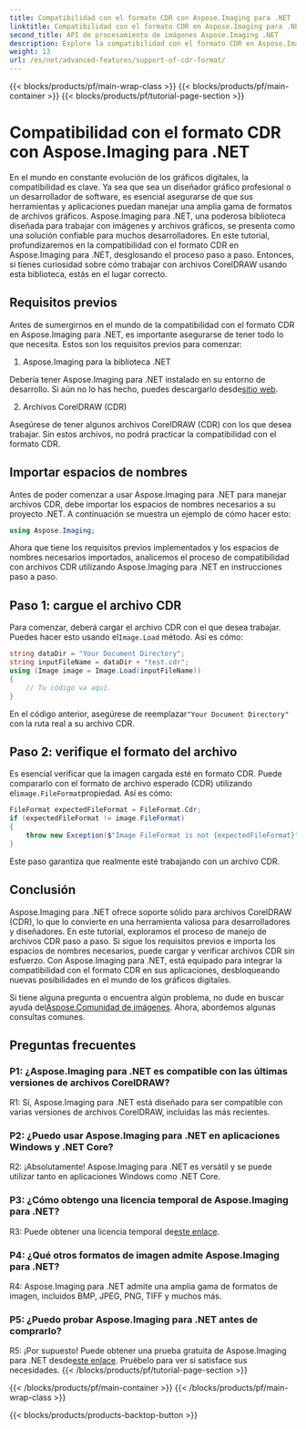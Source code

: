 ```yaml
---
title: Compatibilidad con el formato CDR con Aspose.Imaging para .NET
linktitle: Compatibilidad con el formato CDR en Aspose.Imaging para .NET
second_title: API de procesamiento de imágenes Aspose.Imaging .NET
description: Explore la compatibilidad con el formato CDR en Aspose.Imaging para .NET. Guía paso a paso para cargar y verificar archivos CorelDRAW. Perfecto para desarrolladores y diseñadores.
weight: 13
url: /es/net/advanced-features/support-of-cdr-format/
---
```


{{< blocks/products/pf/main-wrap-class >}}
{{< blocks/products/pf/main-container >}}
{{< blocks/products/pf/tutorial-page-section >}}

# Compatibilidad con el formato CDR con Aspose.Imaging para .NET

En el mundo en constante evolución de los gráficos digitales, la compatibilidad es clave. Ya sea que sea un diseñador gráfico profesional o un desarrollador de software, es esencial asegurarse de que sus herramientas y aplicaciones puedan manejar una amplia gama de formatos de archivos gráficos. Aspose.Imaging para .NET, una poderosa biblioteca diseñada para trabajar con imágenes y archivos gráficos, se presenta como una solución confiable para muchos desarrolladores. En este tutorial, profundizaremos en la compatibilidad con el formato CDR en Aspose.Imaging para .NET, desglosando el proceso paso a paso. Entonces, si tienes curiosidad sobre cómo trabajar con archivos CorelDRAW usando esta biblioteca, estás en el lugar correcto.

## Requisitos previos

Antes de sumergirnos en el mundo de la compatibilidad con el formato CDR en Aspose.Imaging para .NET, es importante asegurarse de tener todo lo que necesita. Estos son los requisitos previos para comenzar:

1. Aspose.Imaging para la biblioteca .NET

 Debería tener Aspose.Imaging para .NET instalado en su entorno de desarrollo. Si aún no lo has hecho, puedes descargarlo desde[sitio web](https://releases.aspose.com/imaging/net/).

2. Archivos CorelDRAW (CDR)

Asegúrese de tener algunos archivos CorelDRAW (CDR) con los que desea trabajar. Sin estos archivos, no podrá practicar la compatibilidad con el formato CDR.

## Importar espacios de nombres

Antes de poder comenzar a usar Aspose.Imaging para .NET para manejar archivos CDR, debe importar los espacios de nombres necesarios a su proyecto .NET. A continuación se muestra un ejemplo de cómo hacer esto:

```csharp
using Aspose.Imaging;
```

Ahora que tiene los requisitos previos implementados y los espacios de nombres necesarios importados, analicemos el proceso de compatibilidad con archivos CDR utilizando Aspose.Imaging para .NET en instrucciones paso a paso.

## Paso 1: cargue el archivo CDR

 Para comenzar, deberá cargar el archivo CDR con el que desea trabajar. Puedes hacer esto usando el`Image.Load` método. Así es cómo:

```csharp
string dataDir = "Your Document Directory";
string inputFileName = dataDir + "test.cdr";
using (Image image = Image.Load(inputFileName))
{
    // Tu código va aquí.
}
```

 En el código anterior, asegúrese de reemplazar`"Your Document Directory"` con la ruta real a su archivo CDR.

## Paso 2: verifique el formato del archivo

 Es esencial verificar que la imagen cargada esté en formato CDR. Puede compararlo con el formato de archivo esperado (CDR) utilizando el`image.FileFormat`propiedad. Así es cómo:

```csharp
FileFormat expectedFileFormat = FileFormat.Cdr;
if (expectedFileFormat != image.FileFormat)
{
    throw new Exception($"Image FileFormat is not {expectedFileFormat}");
}
```

Este paso garantiza que realmente esté trabajando con un archivo CDR.

## Conclusión

Aspose.Imaging para .NET ofrece soporte sólido para archivos CorelDRAW (CDR), lo que lo convierte en una herramienta valiosa para desarrolladores y diseñadores. En este tutorial, exploramos el proceso de manejo de archivos CDR paso a paso. Si sigue los requisitos previos e importa los espacios de nombres necesarios, puede cargar y verificar archivos CDR sin esfuerzo. Con Aspose.Imaging para .NET, está equipado para integrar la compatibilidad con el formato CDR en sus aplicaciones, desbloqueando nuevas posibilidades en el mundo de los gráficos digitales.

 Si tiene alguna pregunta o encuentra algún problema, no dude en buscar ayuda del[Aspose.Comunidad de imágenes](https://forum.aspose.com/). Ahora, abordemos algunas consultas comunes.

## Preguntas frecuentes

### P1: ¿Aspose.Imaging para .NET es compatible con las últimas versiones de archivos CorelDRAW?

R1: Sí, Aspose.Imaging para .NET está diseñado para ser compatible con varias versiones de archivos CorelDRAW, incluidas las más recientes.

### P2: ¿Puedo usar Aspose.Imaging para .NET en aplicaciones Windows y .NET Core?

R2: ¡Absolutamente! Aspose.Imaging para .NET es versátil y se puede utilizar tanto en aplicaciones Windows como .NET Core.

### P3: ¿Cómo obtengo una licencia temporal de Aspose.Imaging para .NET?

 R3: Puede obtener una licencia temporal de[este enlace](https://purchase.aspose.com/temporary-license/).

### P4: ¿Qué otros formatos de imagen admite Aspose.Imaging para .NET?

R4: Aspose.Imaging para .NET admite una amplia gama de formatos de imagen, incluidos BMP, JPEG, PNG, TIFF y muchos más.

### P5: ¿Puedo probar Aspose.Imaging para .NET antes de comprarlo?

 R5: ¡Por supuesto! Puede obtener una prueba gratuita de Aspose.Imaging para .NET desde[este enlace](https://releases.aspose.com/). Pruébelo para ver si satisface sus necesidades.
{{< /blocks/products/pf/tutorial-page-section >}}

{{< /blocks/products/pf/main-container >}}
{{< /blocks/products/pf/main-wrap-class >}}

{{< blocks/products/products-backtop-button >}}
